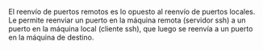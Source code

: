 El reenvío de puertos remotos es lo opuesto al reenvío de puertos locales. Le permite reenviar un puerto en la máquina remota (servidor ssh) a un puerto en la máquina local (cliente ssh), que luego se reenvía a un puerto en la máquina de destino.

